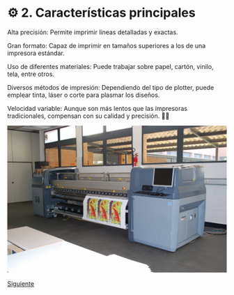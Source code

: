 # ⚙️ 2. Características principales

Alta precisión: Permite imprimir líneas detalladas y exactas.

Gran formato: Capaz de imprimir en tamaños superiores a los de una impresora estándar.

Uso de diferentes materiales: Puede trabajar sobre papel, cartón, vinilo, tela, entre otros.

Diversos métodos de impresión: Dependiendo del tipo de plotter, puede emplear tinta, láser o corte para plasmar los diseños.

Velocidad variable: Aunque son más lentos que las impresoras tradicionales, compensan con su calidad y precisión. 📏✨

![plotter](/img/plotter2.jpg)

[Siguiente](tipos.md)
